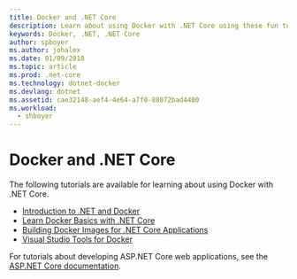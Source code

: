 ```yaml
---
title: Docker and .NET Core
description: Learn about using Docker with .NET Core using these fun tutorials.
keywords: Docker, .NET, .NET Core
author: spboyer
ms.author: johalex
ms.date: 01/09/2018
ms.topic: article
ms.prod: .net-core
ms.technology: dotnet-docker
ms.devlang: dotnet
ms.assetid: cae32148-aef4-4e64-a7f0-88072bad4400
ms.workload: 
  - shboyer
---
```


# Docker and .NET Core 

The following tutorials are available for learning about using Docker with .NET Core.

- [Introduction to .NET and Docker](intro-net-docker)
- [Learn Docker Basics with .NET Core](docker-basics-dotnet-core)
- [Building Docker Images for .NET Core Applications](building-net-docker-images.md)
- [Visual Studio Tools for Docker](/aspnet/core/publishing/visual-studio-tools-for-docker)

For tutorials about developing ASP.NET Core web applications, see the [ASP.NET Core documentation](/aspnet/core/).
